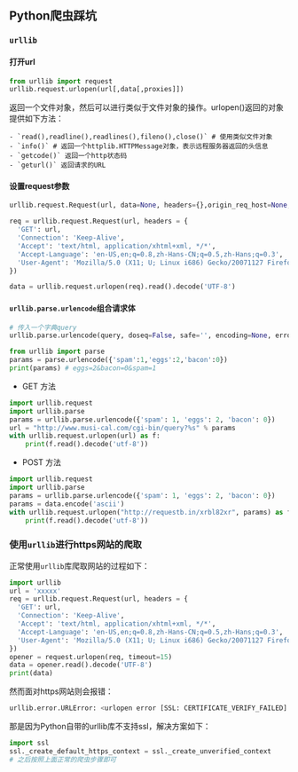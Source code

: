 ## Python爬虫踩坑

### `urllib`

#### 打开url

```python
from urllib import request
urllib.request.urlopen(url[,data[,proxies]])
```

返回一个文件对象，然后可以进行类似于文件对象的操作。urlopen()返回的对象提供如下方法：

	- `read(),readline(),readlines(),fileno(),close()` # 使用类似文件对象
	- `info()` # 返回一个httplib.HTTPMessage对象，表示远程服务器返回的头信息
	- `getcode()` 返回一个http状态码
	- `geturl()` 返回请求的URL

#### 设置request参数

```python
urllib.request.Request(url, data=None, headers={},origin_req_host=None, unverifiable=False, method=None)

req = urllib.request.Request(url, headers = {
  'GET': url,
  'Connection': 'Keep-Alive',
  'Accept': 'text/html, application/xhtml+xml, */*',
  'Accept-Language': 'en-US,en;q=0.8,zh-Hans-CN;q=0.5,zh-Hans;q=0.3',
  'User-Agent': 'Mozilla/5.0 (X11; U; Linux i686) Gecko/20071127 Firefox/2.0.0.11'
})

data = urllib.request.urlopen(req).read().decode('UTF-8')
```

#### `urllib.parse.urlencode`组合请求体

```python
# 传入一个字典query
urllib.parse.urlencode(query, doseq=False, safe='', encoding=None, errors=None)
```

```python
from urllib import parse
params = parse.urlencode({'spam':1,'eggs':2,'bacon':0})
print(params) # eggs=2&bacon=0&spam=1
```

- GET 方法

```python
import urllib.request
import urllib.parse
params = urllib.parse.urlencode({'spam': 1, 'eggs': 2, 'bacon': 0})
url = "http://www.musi-cal.com/cgi-bin/query?%s" % params
with urllib.request.urlopen(url) as f:
	print(f.read().decode('utf-8'))
```

- POST 方法

```python
import urllib.request
import urllib.parse
params = urllib.parse.urlencode({'spam': 1, 'eggs': 2, 'bacon': 0})
params = data.encode('ascii')
with urllib.request.urlopen("http://requestb.in/xrbl82xr", params) as f:
	print(f.read().decode('utf-8'))
```

### 使用`urllib`进行https网站的爬取

正常使用`urllib`库爬取网站的过程如下：

```python
import urllib
url = 'xxxxx'
req = urllib.request.Request(url, headers = {
  'GET': url,
  'Connection': 'Keep-Alive',
  'Accept': 'text/html, application/xhtml+xml, */*',
  'Accept-Language': 'en-US,en;q=0.8,zh-Hans-CN;q=0.5,zh-Hans;q=0.3',
  'User-Agent': 'Mozilla/5.0 (X11; U; Linux i686) Gecko/20071127 Firefox/2.0.0.11'
})
opener = request.urlopen(req, timeout=15)
data = opener.read().decode('UTF-8')
print(data)
```

然而面对https网站则会报错：

```python
urllib.error.URLError: <urlopen error [SSL: CERTIFICATE_VERIFY_FAILED] certificate verify failed (_ssl.c:646)>
```

那是因为Python自带的urllib库不支持ssl，解决方案如下：

```python
import ssl
ssl._create_default_https_context = ssl._create_unverified_context
# 之后按照上面正常的爬虫步骤即可
```